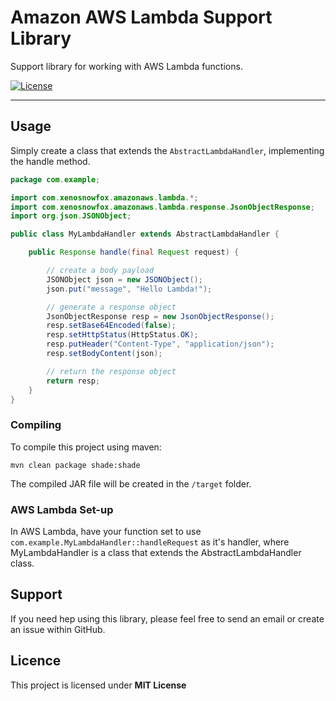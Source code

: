 # Amazon AWS Lambda Support Library

Support library for working with AWS Lambda functions.

[![License](https://img.shields.io/github/license/xenosnowfox/library-java-amazonaws-lambda.svg)](https://opensource.org/licenses/MIT)

---

## Usage

Simply create a class that extends the `AbstractLambdaHandler`, implementing the handle method.
```java
package com.example;

import com.xenosnowfox.amazonaws.lambda.*;
import com.xenosnowfox.amazonaws.lambda.response.JsonObjectResponse;
import org.json.JSONObject;

public class MyLambdaHandler extends AbstractLambdaHandler {

    public Response handle(final Request request) {

        // create a body payload
        JSONObject json = new JSONObject();
        json.put("message", "Hello Lambda!");

        // generate a response object
        JsonObjectResponse resp = new JsonObjectResponse();
        resp.setBase64Encoded(false);
        resp.setHttpStatus(HttpStatus.OK);
        resp.putHeader("Content-Type", "application/json");
        resp.setBodyContent(json);

        // return the response object
        return resp;
    }
}
```

### Compiling

To compile this project using maven:

```
mvn clean package shade:shade
```

The compiled JAR file will be created in the `/target` folder.

### AWS Lambda Set-up

In AWS Lambda, have your function set to use `com.example.MyLambdaHandler::handleRequest` as it's handler, where MyLambdaHandler is a class that extends the AbstractLambdaHandler class.

## Support

If you need hep using this library, please feel free to send an email or create an issue within GitHub.

## Licence

This project is licensed under **MIT License**